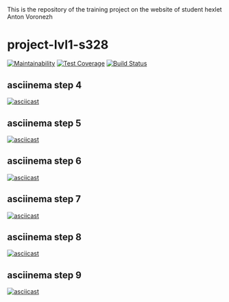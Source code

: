##
This is the repository of the training project on the website of student hexlet Anton Voronezh
##

# project-lvl1-s328
[![Maintainability](https://api.codeclimate.com/v1/badges/9f16e9798cf175b095fe/maintainability)](https://codeclimate.com/github/AntonVoronezh/project-lvl1-s328/maintainability)
[![Test Coverage](https://api.codeclimate.com/v1/badges/9f16e9798cf175b095fe/test_coverage)](https://codeclimate.com/github/AntonVoronezh/project-lvl1-s328/test_coverage)
[![Build Status](https://travis-ci.org/AntonVoronezh/project-lvl1-s328.svg?branch=master)](https://travis-ci.org/AntonVoronezh/project-lvl1-s328)

## asciinema step 4
[![asciicast](https://asciinema.org/a/ryceiMt8U78FlmqEAUACXGQ9h.png)](https://asciinema.org/a/ryceiMt8U78FlmqEAUACXGQ9h)

## asciinema step 5
[![asciicast](https://asciinema.org/a/c4yKZTNmXyLxeAS2ykYK5tUFx.png)](https://asciinema.org/a/c4yKZTNmXyLxeAS2ykYK5tUFx)

## asciinema step 6
[![asciicast](https://asciinema.org/a/pSt5dYY59DygnJwyrgSUtLd0D.png)](https://asciinema.org/a/pSt5dYY59DygnJwyrgSUtLd0D)

## asciinema step 7
[![asciicast](https://asciinema.org/a/hg772G67woG9MpN4Cp9Y5oTnt.png)](https://asciinema.org/a/hg772G67woG9MpN4Cp9Y5oTnt)

## asciinema step 8
[![asciicast](https://asciinema.org/a/v18bJAFl7VZcIG8p8SXoRaxwv.png)](https://asciinema.org/a/v18bJAFl7VZcIG8p8SXoRaxwv)

## asciinema step 9
[![asciicast](https://asciinema.org/a/Hs8vOXjyRfygttP1AO8oY4vRA.png)](https://asciinema.org/a/Hs8vOXjyRfygttP1AO8oY4vRA)
